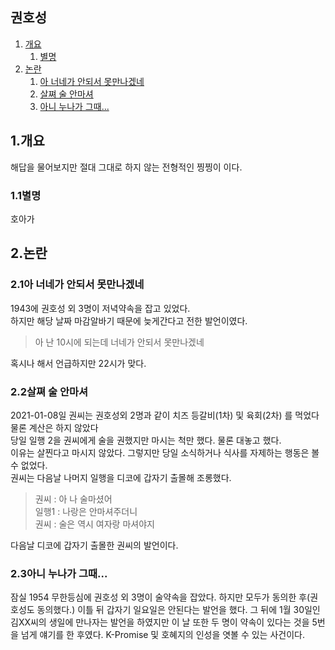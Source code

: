 ## 권호성

1. [개요](#1.개요)
    1. [별명](#11별명)
0. [논란](#2.논란)
    1. [아 너네가 안되서 못만나겠네](#21아-너네가-안되서-못만나겠네)
    0. [살쪄 술 안마셔](#22살쪄-술-안마셔)
    0. [아니 누나가 그때...](#23아니-누나가-그때...)

## 1.개요
해답을 물어보지만 절대 그대로 하지 않는 전형적인 찡찡이 이다.
### 1.1별명
호아가

## 2.논란

### 2.1아 너네가 안되서 못만나겠네
1943에 권호성 외 3명이 저녁약속을 잡고 있었다.   
하지만 해당 날짜 마감알바기 때문에 늦게간다고 전한 발언이였다.

> 아 난 10시에 되는데 너네가 안되서 못만나겠네

혹시나 해서 언급하지만 22시가 맞다.

### 2.2살쪄 술 안마셔
2021-01-08일 권씨는 권호성외 2명과 같이 치즈 등갈비(1차) 및 육회(2차) 를 먹었다 물론 계산은 하지 않았다   
당일 일행 2을 권씨에게 술을 권했지만 마시는 척만 했다. 물론 대놓고 했다.   
이유는 살찐다고 마시지 않았다. 그렇지만 당일 소식하거나 식사를 자제하는 행동은 볼 수 없었다.   
권씨는 다음날 나머지 일행을 디코에 갑자기 출몰해 조롱했다.   


> 권씨  : 아 나 술마셨어   
> 일행1 : 나랑은 안마셔주더니   
> 권씨  : 술은 역시 여자랑 마셔야지

다음날 디코에 갑자기 출몰한 권씨의 발언이다.

### 2.3아니 누나가 그때...
잠실 1954 무한등심에 권호성 외 3명이 술약속을 잡았다.
하지만 모두가 동의한 후(권호성도 동의했다.) 이틀 뒤 갑자기 일요일은 안된다는 발언을 했다.
그 뒤에 1월 30일인 김XX씨의 생일에 만나자는 발언을 하였지만 이 날 또한 두 명이 약속이 있다는 것을 5번을 넘게 얘기를 한 후였다.
K-Promise 및 호혜지의 인성을 엿볼 수 있는 사건이다.